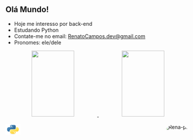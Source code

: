 ## Olá Mundo!
 
- Hoje me interesso por back-end
- Estudando Python
- Contate-me no email: RenatoCampos.dev@gmail.com
- Pronomes: ele/dele

<div align="center">
  <a href="https://github.com/RenatoCampos132">
  <img height="180em" width="48%" src="https://github-readme-stats.vercel.app/api?username=RenatoCampos132&show_icons=true&theme=tokyonight&include_all_commits=true&count_private=true"/>
  <img height="180em" width="48%" src="https://github-readme-stats.vercel.app/api/top-langs/?username=RenatoCampos132&layout=compact&langs_count=7&theme=tokyonight"/>
</div>
 
<div style="display: inline_block"><br>
  <img align="center" alt="Rena-Python" height="30" width="40" src="https://raw.githubusercontent.com/devicons/devicon/master/icons/python/python-original.svg">
  <img align="right" alt="Rena-pic" height="150" style="border-radius:50px;" src="https://cdn.discordapp.com/attachments/736621745510809680/971192465484828753/Dogesponja.jpg">
</div>
  
  ##

